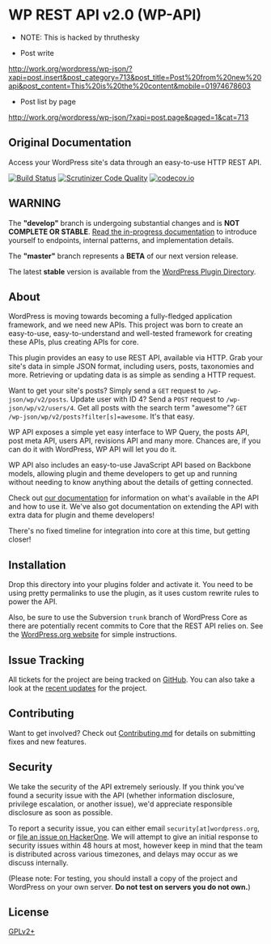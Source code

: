 # WP REST API v2.0 (WP-API)

* NOTE: This is hacked by thruthesky

* Post write

http://work.org/wordpress/wp-json/?xapi=post.insert&post_category=713&post_title=Post%20from%20new%20api&post_content=This%20is%20the%20content&mobile=01974678603


* Post list by page

http://work.org/wordpress/wp-json/?xapi=post.page&paged=1&cat=713




## Original Documentation

Access your WordPress site's data through an easy-to-use HTTP REST API.

[![Build Status](https://travis-ci.org/WP-API/WP-API.svg?branch=develop)](https://travis-ci.org/WP-API/WP-API)
[![Scrutinizer Code Quality](https://scrutinizer-ci.com/g/WP-API/WP-API/badges/quality-score.png?b=develop)](https://scrutinizer-ci.com/g/WP-API/WP-API/?branch=develop)
[![codecov.io](http://codecov.io/github/WP-API/WP-API/coverage.svg?branch=develop)](http://codecov.io/github/WP-API/WP-API?branch=develop)

## WARNING

The **"develop"** branch is undergoing substantial changes and is **NOT
COMPLETE OR STABLE**. [Read the in-progress documentation](http://v2.wp-api.org/)
to introduce yourself to endpoints, internal patterns, and implementation details.

The **"master"** branch represents a **BETA** of our next version release.

The latest **stable** version is available from the [WordPress Plugin Directory](https://wordpress.org/plugins/rest-api/).

## About

WordPress is moving towards becoming a fully-fledged application framework, and
we need new APIs. This project was born to create an easy-to-use,
easy-to-understand and well-tested framework for creating these APIs, plus
creating APIs for core.

This plugin provides an easy to use REST API, available via HTTP. Grab your
site's data in simple JSON format, including users, posts, taxonomies and more.
Retrieving or updating data is as simple as sending a HTTP request.

Want to get your site's posts? Simply send a `GET` request to `/wp-json/wp/v2/posts`.
Update user with ID 4? Send a `POST` request to `/wp-json/wp/v2/users/4`. Get all
posts with the search term "awesome"? `GET /wp-json/wp/v2/posts?filter[s]=awesome`.
It's that easy.

WP API exposes a simple yet easy interface to WP Query, the posts API, post
meta API, users API, revisions API and many more. Chances are, if you can do
it with WordPress, WP API will let you do it.

WP API also includes an easy-to-use JavaScript API based on Backbone models,
allowing plugin and theme developers to get up and running without needing to
know anything about the details of getting connected.

Check out [our documentation][docs] for information on what's available in the
API and how to use it. We've also got documentation on extending the API with
extra data for plugin and theme developers!

There's no fixed timeline for integration into core at this time, but getting
closer!


## Installation

Drop this directory into your plugins folder and activate it. You need to be
using pretty permalinks to use the plugin, as it uses custom rewrite rules to
power the API.

Also, be sure to use the Subversion `trunk` branch of WordPress Core as there
are potentially recent commits to Core that the REST API relies on. See the
[WordPress.org website](https://wordpress.org/download/svn/) for simple instructions.

## Issue Tracking

All tickets for the project are being tracked on [GitHub][]. You can also take
a look at the [recent updates][] for the project.

## Contributing

Want to get involved? Check out [Contributing.md][contributing] for details on
submitting fixes and new features.

## Security

We take the security of the API extremely seriously. If you think you've found
a security issue with the API (whether information disclosure, privilege
escalation, or another issue), we'd appreciate responsible disclosure as soon
as possible.

To report a security issue, you can either email `security[at]wordpress.org`,
or [file an issue on HackerOne][hackerone]. We will attempt to give an initial
response to security issues within 48 hours at most, however keep in mind that
the team is distributed across various timezones, and delays may occur as we
discuss internally.

(Please note: For testing, you should install a copy of the project and
WordPress on your own server. **Do not test on servers you do not own.**)

## License

[GPLv2+](http://www.gnu.org/licenses/gpl-2.0.html)

[docs]: http://v2.wp-api.org/
[GitHub]: https://github.com/WP-API/WP-API/issues
[contributing]: CONTRIBUTING.md
[recent updates]: https://make.wordpress.org/core/tag/json-api/
[hackerone]: https://hackerone.com/wp-api
